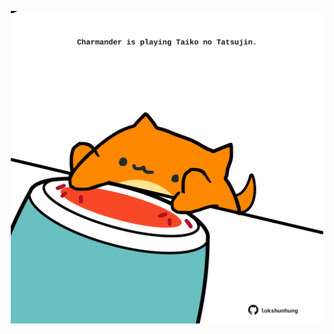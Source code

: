 <!-- built at 28/01/2025, 23:00:41 UTC -->
<p align="center">
  <img width="500" height="500" src="./ReadmeImage.svg">
</p>
